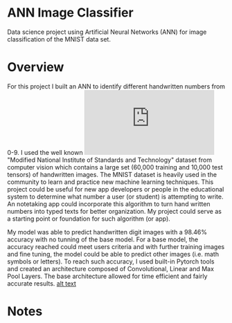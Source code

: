 # ANN Image Classifier
Data science project using Artificial Neural Networks (ANN) for image classification of the MNIST data set.

# Overview
For this project I built an ANN to identify different handwritten numbers from 0-9. I used the well known ![MNIST](http://yann.lecun.com/exdb/mnist/index.html) "Modified National Institute of Standards and Technology" dataset from computer vision which contains a large set (60,000 training and 10,000 test tensors) of handwritten images. The MNIST dataset is heavily used in the community to learn and practice new machine learning techniques. This project could be useful for new app developers or people in the educational system to determine what number a user (or student) is attempting to write. An notetaking app could incorporate this algorithm to turn hand written numbers into typed texts for better organization. My project could serve as a starting point or foundation for such algorithm (or app).

My model was able to predict handwritten digit images with a 98.46% accuracy with no tunning of the base model. For a base model, the accuracy reached could meet users criteria and with further training images and fine tuning, the model could be able to predict other images (i.e. math symbols or letters). To reach such accuracy, I used built-in Pytorch tools and created an architecture composed of Convolutional, Linear and Max Pool Layers. The base architecture allowed for time efficient and fairly accurate results.
[alt text](https://github.com/EWolfe5/ANN_image_classifier/blob/main/CNN_confusion_matrix.pdf)

# Notes
